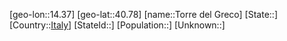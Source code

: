 ﻿---
location: [40.78,14.37]
type: City
tags:
- geo/City


SpocWebEntityId: 34919
isDeleted: false
confidential: public

---
[geo-lon::14.37]
[geo-lat::40.78]
[name::Torre del Greco]
[State::]
[Country::[Italy](geo/Continent/Europe/Italy.md)]
[StateId::]
[Population::]
[Unknown::]

